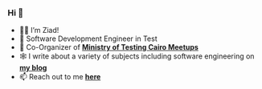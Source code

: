 ### Hi 👋

<!--
**ziadtawfeek/ziadtawfeek** is a ✨ _special_ ✨ repository because its `README.md` (this file) appears on your GitHub profile.

Here are some ideas to get you started:

- 🔭 I’m currently working on ...
- 🌱 I’m currently learning ...
- 👯 I’m looking to collaborate on ...
- 🤔 I’m looking for help with ...
- 💬 Ask me about ...
- 📫 How to reach me: ...
- 😄 Pronouns: ...
- ⚡ Fun fact: ...
-->
- 👨‍💻 I’m Ziad! 
- 📇 Software Development Engineer in Test
- 🙌 Co-Organizer of [**Ministry of Testing Cairo Meetups**](https://www.meetup.com/Ministry-of-Testing-Cairo/ "**Ministry of Testing Cairo Meetups**")
- 🕸 I write about a variety of subjects including software engineering on [**my blog**](https://ziadtawfeek.github.io/web/)
- 📫 Reach out to me [**here**](https://ziadtawfeek.typeform.com/to/Yriu8h "here") 
